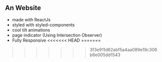 ## An Website

- made with ReactJs
- styled with styled-components
- cool tilt animations
- page indicator (Using Intersection Observer)
- Fully Responsive
<<<<<<< HEAD
=======




>>>>>>> 3f3e911d62abf5a4aa089e19c306b6e005dd1543

